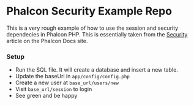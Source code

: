 Phalcon Security Example Repo
=============================

This is a very rough example of how to use the session and security dependecies in Phalcon PHP. This is essentially taken from the [Security](http://docs.phalconphp.com/en/latest/reference/security.html) article on the Phalcon Docs site.

### Setup

* Run the SQL file. It will create a database and insert a new table.
* Update the baseUri in `app/config/config.php`
* Create a new user at `base_url/users/new`
* Visit `base_url/session` to login
* See green and be happy
